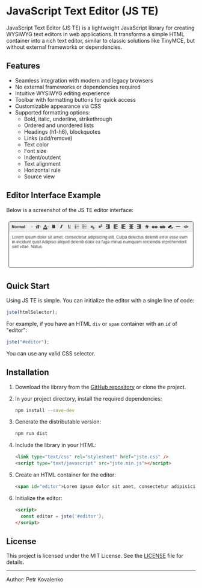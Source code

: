 ﻿# JavaScript Text Editor (JS TE)

JavaScript Text Editor (JS TE) is a lightweight JavaScript library for creating WYSIWYG text editors in web applications. It transforms a simple HTML container into a rich text editor, similar to classic solutions like TinyMCE, but without external frameworks or dependencies.

## Features

- Seamless integration with modern and legacy browsers
- No external frameworks or dependencies required
- Intuitive WYSIWYG editing experience
- Toolbar with formatting buttons for quick access
- Customizable appearance via CSS
- Supported formatting options:
  - Bold, italic, underline, strikethrough
  - Ordered and unordered lists
  - Headings (h1-h6), blockquotes
  - Links (add/remove)
  - Text color
  - Font size
  - Indent/outdent
  - Text alignment
  - Horizontal rule
  - Source view

## Editor Interface Example

Below is a screenshot of the JS TE editor interface:

![Editor Interface](doc/jste.jpeg)

## Quick Start

Using JS TE is simple. You can initialize the editor with a single line of code:

```javascript
jste(htmlSelector);
```

For example, if you have an HTML `div` or `span` container with an `id` of "editor":

```javascript
jste("#editor");
```

You can use any valid CSS selector.

## Installation

1. Download the library from the [GitHub repository](https://github.com/tkdesign/jste) or clone the project.
2. In your project directory, install the required dependencies:

   ```bash
   npm install --save-dev
   ```

3. Generate the distributable version:

   ```bash
   npm run dist
   ```

4. Include the library in your HTML:

   ```html
   <link type="text/css" rel="stylesheet" href="jste.css" />
   <script type="text/javascript" src="jste.min.js"></script>
   ```

5. Create an HTML container for the editor:

   ```html
   <span id="editor">Lorem ipsum dolor sit amet, consectetur adipisicing elit...</span>
   ```

6. Initialize the editor:

   ```html
   <script>
     const editor = jste('#editor');
   </script>
   ```

## License

This project is licensed under the MIT License. See the [LICENSE](LICENSE) file for details.

---

Author: Petr Kovalenko
